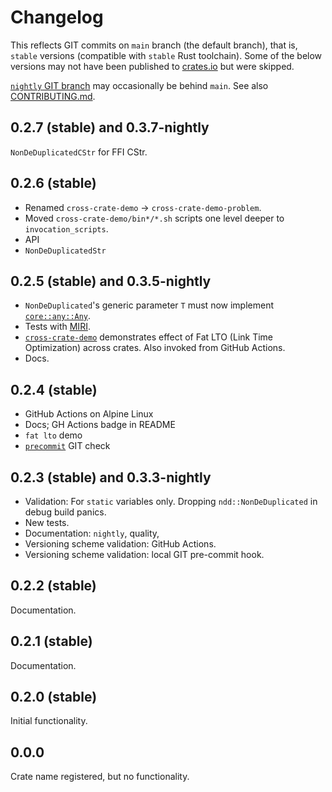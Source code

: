 # Changelog

This reflects GIT commits on `main` branch (the default branch), that is, `stable` versions
(compatible with `stable` Rust toolchain). Some of the below versions may not have been published to
[crates.io](https://crates.io/crates/ndd) but were skipped.

[`nightly` GIT branch](https://github.com/peter-lyons-kehl/ndd/tree/nightly) may occasionally be
behind `main`. See also [CONTRIBUTING.md](CONTRIBUTING.md).

## 0.2.7 (stable) and 0.3.7-nightly

`NonDeDuplicatedCStr` for FFI CStr.

## 0.2.6 (stable)

- Renamed `cross-crate-demo` -> `cross-crate-demo-problem`.
- Moved `cross-crate-demo/bin*/*.sh` scripts one level deeper to `invocation_scripts`.
- API
- `NonDeDuplicatedStr`

## 0.2.5 (stable) and 0.3.5-nightly

- `NonDeDuplicated`'s generic parameter `T` must now implement
  [`core::any::Any`](https://doc.rust-lang.org/nightly/core/any/trait.Any.html).
- Tests with [MIRI](https://github.com/rust-lang/miri).
- [`cross-crate-demo`](cross-crate-demo/) demonstrates effect of Fat LTO (Link Time Optimization)
  across crates. Also invoked from GitHub Actions.
- Docs.

## 0.2.4 (stable)

- GitHub Actions on Alpine Linux
- Docs; GH Actions badge in README
- `fat lto` demo
- [`precommit`](./pre-commit) GIT check

## 0.2.3 (stable) and 0.3.3-nightly

- Validation: For `static` variables only. Dropping `ndd::NonDeDuplicated` in debug build panics.
- New tests.
- Documentation: `nightly`, quality,
- Versioning scheme validation: GitHub Actions.
- Versioning scheme validation: local GIT pre-commit hook.

## 0.2.2 (stable)

Documentation.

## 0.2.1 (stable)

Documentation.

## 0.2.0 (stable)

Initial functionality.

## 0.0.0

Crate name registered, but no functionality.
